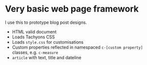 # Very basic web page framework

I use this to prototype blog post designs.

- HTML valid document
- Loads Tachyons CSS
- Loads `style.css` for customisations
- Custom properties reflected in namespaced `c-[custom property]` classes, e.g. `c-measure`
- `article` with text, title and dateline
